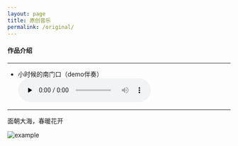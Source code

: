```yaml
---
layout: page
title: 原创音乐
permalink: /original/
---
```


#### 作品介绍

---

* 小时候的南门口（demo伴奏）
<audio id="audio" controls="" preload="none"><source id="mp3" src="/assets/audio/nanmen.mp3">     
---

面朝大海，春暖花开

![example]({{site.baseurl}}/assets/images/original/example.jpg)
